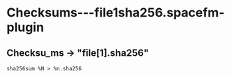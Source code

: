 # Checksums---file1sha256.spacefm-plugin
## Checksu_ms -> "file[1].sha256"
    
    sha256sum %N > %n.sha256
